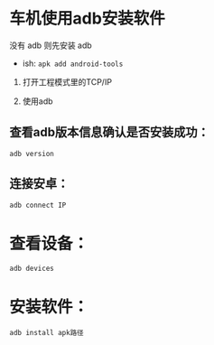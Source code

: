 # 车机使用adb安装软件

没有 adb 则先安装 adb

- ish: `apk add android-tools`

1. 打开工程模式里的TCP/IP

2. 使用adb

## 查看adb版本信息确认是否安装成功：

`adb version`

## 连接安卓：

`adb connect IP`

# 查看设备：

`adb devices`

# 安装软件：

`adb install apk路径`